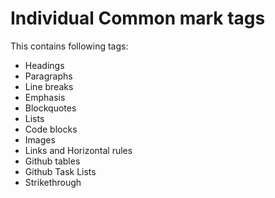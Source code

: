 # Individual Common mark tags

This contains following tags:

- Headings
- Paragraphs
- Line breaks
- Emphasis
- Blockquotes
- Lists
- Code blocks
- Images
- Links and Horizontal rules
- Github tables
- Github Task Lists
- Strikethrough
